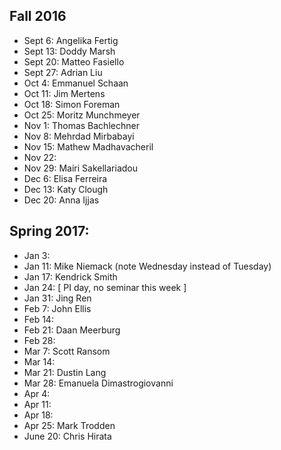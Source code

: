 ## Fall 2016

 - Sept 6: Angelika Fertig
 - Sept 13: Doddy Marsh
 - Sept 20: Matteo Fasiello
 - Sept 27: Adrian Liu
 - Oct 4: Emmanuel Schaan
 - Oct 11: Jim Mertens
 - Oct 18: Simon Foreman
 - Oct 25: Moritz Munchmeyer
 - Nov 1: Thomas Bachlechner
 - Nov 8:  Mehrdad Mirbabayi
 - Nov 15: Mathew Madhavacheril
 - Nov 22: 
 - Nov 29: Mairi Sakellariadou
 - Dec 6: Elisa Ferreira
 - Dec 13: Katy Clough
 - Dec 20: Anna Ijjas

## Spring 2017:

 - Jan 3: 
 - Jan 11: Mike Niemack (note Wednesday instead of Tuesday)
 - Jan 17: Kendrick Smith
 - Jan 24: [ PI day, no seminar this week ]
 - Jan 31: Jing Ren
 - Feb 7:  John Ellis
 - Feb 14: 
 - Feb 21: Daan Meerburg
 - Feb 28: 
 - Mar 7: Scott Ransom
 - Mar 14: 
 - Mar 21: Dustin Lang
 - Mar 28: Emanuela Dimastrogiovanni 
 - Apr 4:
 - Apr 11:
 - Apr 18:
 - Apr 25: Mark Trodden
 - June 20: Chris Hirata
